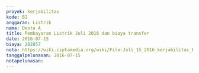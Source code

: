 ```yaml
---
proyek: kerjabilitas
kode: B2
anggaran: Listrik
nama: Desta A
title: Pembayaran Listrik Juli 2016 dan biaya transfer
date: 2016-07-15
biaya: 282857
nota: https://wiki.ciptamedia.org/wiki/File:Juli_15_2016_kerjabilitas_B2_tagihan_listrik_juli_desta.jpg
tanggalpelunasan: 2016-07-15
notapelunasan:
---
```

